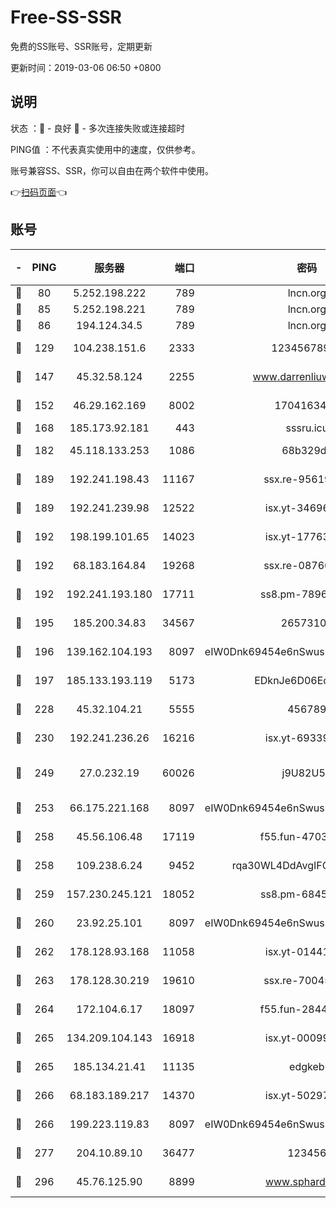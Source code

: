 # Free-SS-SSR

免费的SS账号、SSR账号，定期更新

更新时间：2019-03-06 06:50 +0800

## 说明

状态     ：🙂 - 良好 🙁 - 多次连接失败或连接超时

PING值   ：不代表真实使用中的速度，仅供参考。

账号兼容SS、SSR，你可以自由在两个软件中使用。

👉[扫码页面](https://liesauer.github.io/free-ss-ssr.github.io/)👈

## 账号

|-|PING|服务器|端口|密码|加密方式|区域|
|:----:|:----:|:-----:|-----:|:----:|:----:|:----:|
|🙂|80|5.252.198.222|789|lncn.org|rc4|JP|
|🙂|85|5.252.198.221|789|lncn.org|rc4|JP|
|🙂|86|194.124.34.5|789|lncn.org|rc4|JP|
|🙂|129|104.238.151.6|2333|12345678900|aes-256-cfb|JP|
|🙂|147|45.32.58.124|2255|www.darrenliuwei.com|aes-256-cfb|JP|
|🙂|152|46.29.162.169|8002|1704163453|aes-256-cfb|RU|
|🙂|168|185.173.92.181|443|sssru.icu|rc4-md5|RU|
|🙂|182|45.118.133.253|1086|68b329da|aes-256-cfb|SG|
|🙂|189|192.241.198.43|11167|ssx.re-95619566|aes-256-cfb|US|
|🙂|189|192.241.239.98|12522|isx.yt-34696326|aes-256-cfb|US|
|🙂|192|198.199.101.65|14023|isx.yt-17763934|aes-256-cfb|US|
|🙂|192|68.183.164.84|19268|ssx.re-08766670|aes-256-cfb|US|
|🙂|192|192.241.193.180|17711|ss8.pm-78965598|aes-256-cfb|US|
|🙂|195|185.200.34.83|34567|26573106|aes-256-cfb|US|
|🙂|196|139.162.104.193|8097|eIW0Dnk69454e6nSwuspv9DmS201tQ0D|aes-256-cfb|JP|
|🙂|197|185.133.193.119|5173|EDknJe6D06EoWDaw|aes-256-cfb|US|
|🙂|228|45.32.104.21|5555|456789|aes-256-cfb|SG|
|🙂|230|192.241.236.26|16216|isx.yt-69339044|aes-256-cfb|US|
|🙂|249|27.0.232.19|60026|j9U82U53|xchacha20-ietf-poly1305|HK|
|🙂|253|66.175.221.168|8097|eIW0Dnk69454e6nSwuspv9DmS201tQ0D|aes-256-cfb|US|
|🙂|258|45.56.106.48|17119|f55.fun-47038034|aes-256-cfb|US|
|🙂|258|109.238.6.24|9452|rqa30WL4DdAvgIFG6Fs3znzTa|aes-256-cfb|FR|
|🙂|259|157.230.245.121|18052|ss8.pm-68457462|aes-256-cfb|SG|
|🙂|260|23.92.25.101|8097|eIW0Dnk69454e6nSwuspv9DmS201tQ0D|aes-256-cfb|US|
|🙂|262|178.128.93.168|11058|isx.yt-01441117|aes-256-cfb|SG|
|🙂|263|178.128.30.219|19610|ssx.re-70045890|aes-256-cfb|SG|
|🙂|264|172.104.6.17|18097|f55.fun-28441819|aes-256-cfb|US|
|🙂|265|134.209.104.143|16918|isx.yt-00099040|aes-256-cfb|SG|
|🙂|265|185.134.21.41|11135|edgkeb|aes-256-cfb|GB|
|🙂|266|68.183.189.217|14370|isx.yt-50297901|aes-256-cfb|SG|
|🙂|266|199.223.119.83|8097|eIW0Dnk69454e6nSwuspv9DmS201tQ0D|aes-256-cfb|US|
|🙂|277|204.10.89.10|36477|123456|aes-256-cfb|US|
|🙂|296|45.76.125.90|8899|www.sphard.com|aes-256-cfb|JP|
